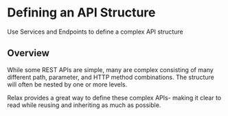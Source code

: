 # Defining an API Structure

Use Services and Endpoints to define a complex API structure

## Overview

While some REST APIs are simple, many are complex consisting of many different path, parameter, and HTTP method
combinations. The structure will often be nested by one or more levels.

Relax provides a great way to define these complex APIs- making it clear to read while reusing and inheriting as much as
possible.


